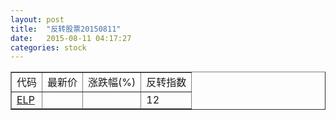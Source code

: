 ```yaml
---
layout: post
title:  "反转股票20150811"
date:   2015-08-11 04:17:27
categories: stock
---
```


<script type="text/javascript">
var stockList = []
stockList.push('gb_elp');
</script>

<table border="1">
 <tr>
 <td>代码</td>
  <td>最新价</td>
  <td>涨跌幅(%)</td>
 <td>反转指数</td>
</tr>
  <tr id="elp"><td><a href="http://stock.finance.sina.com.cn/usstock/quotes/ELP.html" target="_blank">ELP</a></td><td></td><td></td><td>12</td></tr>
</table>
